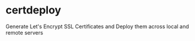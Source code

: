 # certdeploy
Generate Let's Encrypt SSL Certificates and Deploy them across local and remote servers
